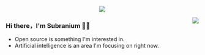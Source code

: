 <p align="center">
  <img alig src="https://github.com/SuperSupeng/Sobiratel/blob/master/about.gif" />
</p>

<img align="right" src="https://github-readme-stats.vercel.app/api?username=Sobiratel&show_icons=true&icon_color=CE1D2D&text_color=718096&bg_color=00000000&hide_title=true&hide_border=true" />

### Hi there，I'm Subranium 🙋‍♂️

- Open source is something I'm interested in.
- Artificial intelligence is an area I'm focusing on right now.
